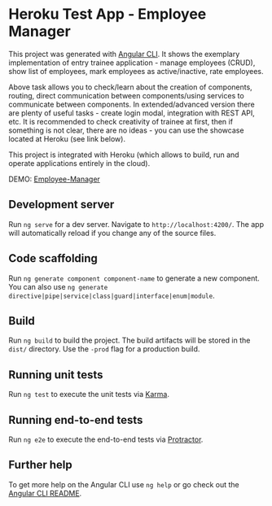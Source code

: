 # Heroku Test App - Employee Manager

This project was generated with [Angular CLI](https://github.com/angular/angular-cli). It shows the exemplary implementation of entry trainee application - manage employees (CRUD), show list of employees, mark employees as active/inactive, rate employees.

Above task allows you to check/learn about the creation of components, routing, direct communication between components/using services to communicate between components. In extended/advanced version there are plenty of useful tasks - create login modal, integration with REST API, etc. It is recommended to check creativity of trainee at first, then if something is not clear, there are no ideas - you can use the showcase located at Heroku (see link below).

This project is integrated with Heroku (which allows to build, run and operate applications entirely in the cloud).

DEMO: [Employee-Manager](https://earp-employee-manager-test-app.herokuapp.com/)

## Development server

Run `ng serve` for a dev server. Navigate to `http://localhost:4200/`. The app will automatically reload if you change any of the source files.

## Code scaffolding

Run `ng generate component component-name` to generate a new component. You can also use `ng generate directive|pipe|service|class|guard|interface|enum|module`.

## Build

Run `ng build` to build the project. The build artifacts will be stored in the `dist/` directory. Use the `-prod` flag for a production build.

## Running unit tests

Run `ng test` to execute the unit tests via [Karma](https://karma-runner.github.io).

## Running end-to-end tests

Run `ng e2e` to execute the end-to-end tests via [Protractor](http://www.protractortest.org/).

## Further help

To get more help on the Angular CLI use `ng help` or go check out the [Angular CLI README](https://github.com/angular/angular-cli/blob/master/README.md).
